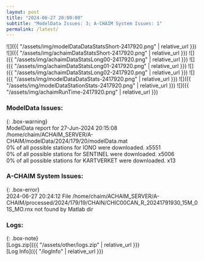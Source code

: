 ```yaml
---
layout: post
title: "2024-06-27 20:00:00"
subtitle: "ModelData Issues: 3; A-CHAIM System Issues: 1"
permalink: /latest/
---
```


![]({{ "/assets/img/modelDataDataStatsShort-2417920.png" | relative_url }})
![]({{ "/assets/img/achaimDataStatsShort-2417920.png" | relative_url }})
![]({{ "/assets/img/achaimDataStatsLong00-2417920.png" | relative_url }})
![]({{ "/assets/img/achaimDataStatsLong01-2417920.png" | relative_url }})
![]({{ "/assets/img/achaimDataStatsLong02-2417920.png" | relative_url }})
![]({{ "/assets/img/modelDataDataStats-2417920.png" | relative_url }})
![]({{ "/assets/img/modelDataStationStats-2417920.png" | relative_url }})
![]({{ "/assets/img/achaimRunTime-2417920.png" | relative_url }})


### ModelData Issues:  
  
{: .box-warning}  
 ModelData report for 27-Jun-2024 20:15:08   
 /home/chaim/ACHAIM_SERVER/A-CHAIM/modelData/2024/179/20/modelData.mat   
 0% of all possible stations for IONO were downloaded. x5551   
 0% of all possible stations for SENTINEL were downloaded. x5006   
 0% of all possible stations for KARTVERKET were downloaded. x13   
  
### A-CHAIM System Issues:  
  
{: .box-error}  
2024-06-27 20:24:12 File /home/chaim/ACHAIM_SERVER/A-CHAIM/processed/2024/179/19/CHAIN/CHIC00CAN_R_20241791930_15M_01S_MO.rnx not found by Matlab dir  

### Logs:  
  
{: .box-note}  
[Logs.zip]({{ "/assets/other/logs.zip" | relative_url }})  
[Log Info]({{ "/logInfo" | relative_url }})  
